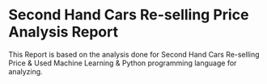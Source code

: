 # Second Hand Cars Re-selling Price Analysis Report
 This Report is based on the analysis done for Second Hand Cars Re-selling Price & Used Machine Learning & Python programming language for analyzing.
